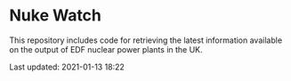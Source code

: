 # Nuke Watch

This repository includes code for retrieving the latest information available on the output of EDF nuclear power plants in the UK.

Last updated: 2021-01-13 18:22